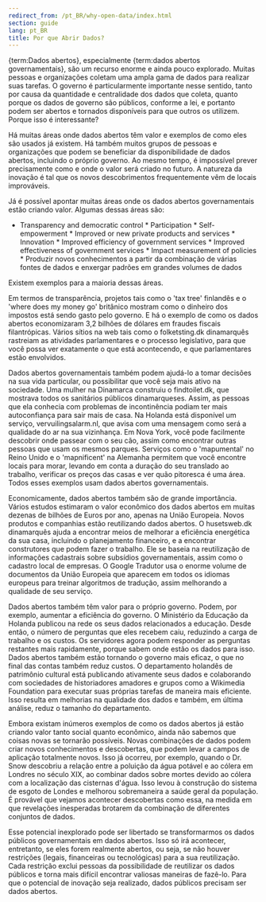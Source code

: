 ```yaml
---
redirect_from: /pt_BR/why-open-data/index.html
section: guide
lang: pt_BR
title: Por que Abrir Dados?
---
```


{term:Dados abertos}, especialmente {term:dados abertos governamentais}, são um recurso enorme e ainda pouco explorado. Muitas pessoas e organizações coletam uma ampla gama de dados para realizar suas tarefas. O governo é particularmente importante nesse sentido, tanto por causa da quantidade e centralidade dos dados que coleta, quanto porque os dados de governo são públicos, conforme a lei, e portanto podem ser abertos e tornados disponíveis para que outros os utilizem. Porque isso é interessante?

Há muitas áreas onde dados abertos têm valor e exemplos de como eles são usados já existem. Há também muitos grupos de pessoas e organizações que podem se beneficiar da disponibilidade de dados abertos, incluindo o próprio governo. Ao mesmo tempo, é impossível prever precisamente como e onde o valor será criado no futuro. A natureza da inovação é tal que os novos descobrimentos frequentemente vêm de locais improváveis.

Já é possível apontar muitas áreas onde os dados abertos governamentais estão criando valor. Algumas dessas áreas são:

-   Transparency and democratic control \* Participation \* Self-empowerment \* Improved or new private products and services \* Innovation \* Improved efficiency of government services \* Improved effectiveness of government services \* Impact measurement of policies \* Produzir novos conhecimentos a partir da combinação de várias fontes de dados e enxergar padrões em grandes volumes de dados

Existem exemplos para a maioria dessas áreas.

Em termos de transparência, projetos tais como o 'tax tree' finlandês e o 'where does my money go' britânico mostram como o dinheiro dos impostos está sendo gasto pelo governo. E há o exemplo de como os dados abertos economizaram 3,2 bilhões de dólares em fraudes fiscais filantrópicas. Vários sítios na web tais como o folketsting.dk dinamarquês rastreiam as atividades parlamentares e o processo legislativo, para que você possa ver exatamente o que está acontecendo, e que parlamentares estão envolvidos.

Dados abertos governamentais também podem ajudá-lo a tomar decisões na sua vida particular, ou possibilitar que você seja mais ativo na sociedade. Uma mulher na Dinamarca construiu o findtoilet.dk, que mostrava todos os sanitários públicos dinamarqueses. Assim, as pessoas que ela conhecia com problemas de incontinência podiam ter mais autoconfiança para sair mais de casa. Na Holanda está disponível um serviço, vervuilingsalarm.nl, que avisa com uma mensagem como será a qualidade do ar na sua vizinhança. Em Nova York, você pode facilmente descobrir onde passear com o seu cão, assim como encontrar outras pessoas que usam os mesmos parques. Serviços como o 'mapumental' no Reino Unido e o 'mapnificent' na Alemanha permitem que você encontre locais para morar, levando em conta a duração do seu translado ao trabalho, verificar os preços das casas e ver quão pitoresca é uma área. Todos esses exemplos usam dados abertos governamentais.

Economicamente, dados abertos também são de grande importância. Vários estudos estimaram o valor econômico dos dados abertos em muitas dezenas de bilhões de Euros por ano, apenas na União Europeia. Novos produtos e companhias estão reutilizando dados abertos. O husetsweb.dk dinamarquês ajuda a encontrar meios de melhorar a eficiência energética da sua casa, incluindo o planejamento financeiro, e a encontrar construtores que podem fazer o trabalho. Ele se baseia na reutilização de informações cadastrais sobre subsídios governamentais, assim como o cadastro local de empresas. O Google Tradutor usa o enorme volume de documentos da União Europeia que aparecem em todos os idiomas europeus para treinar algoritmos de tradução, assim melhorando a qualidade de seu serviço.

Dados abertos também têm valor para o próprio governo. Podem, por exemplo, aumentar a eficiência do governo. O Ministério da Educação da Holanda publicou na rede os seus dados relacionados a educação. Desde então, o número de perguntas que eles recebem caiu, reduzindo a carga de trabalho e os custos. Os servidores agora podem responder as perguntas restantes mais rapidamente, porque sabem onde estão os dados para isso. Dados abertos também estão tornando o governo mais eficaz, o que no final das contas também reduz custos. O departamento holandês de patrimônio cultural está publicando ativamente seus dados e colaborando com sociedades de historiadores amadores e grupos como a Wikimedia Foundation para executar suas próprias tarefas de maneira mais eficiente. Isso resulta em melhorias na qualidade dos dados e também, em última análise, reduz o tamanho do departamento.

Embora existam inúmeros exemplos de como os dados abertos já estão criando valor tanto social quanto econômico, ainda não sabemos que coisas novas se tornarão possíveis. Novas combinações de dados podem criar novos conhecimentos e descobertas, que podem levar a campos de aplicação totalmente novos. Isso já ocorreu, por exemplo, quando o Dr. Snow descobriu a relação entre a poluição da água potável e ao cólera em Londres no século XIX, ao combinar dados sobre mortes devido ao cólera com a localização das cisternas d'água. Isso levou à construção do sistema de esgoto de Londes e melhorou sobremaneira a saúde geral da população. É provável que vejamos acontecer descobertas como essa, na medida em que revelações inesperadas brotarem da combinação de diferentes conjuntos de dados.

Esse potencial inexplorado pode ser libertado se transformarmos os dados públicos governamentais em dados abertos. Isso só irá acontecer, entretanto, se eles forem realmente abertos, ou seja, se não houver restrições (legais, financeiras ou tecnológicas) para a sua reutilização. Cada restrição exclui pessoas da possibilidade de reutilizar os dados públicos e torna mais difícil encontrar valiosas maneiras de fazê-lo. Para que o potencial de inovação seja realizado, dados públicos precisam ser dados abertos.
